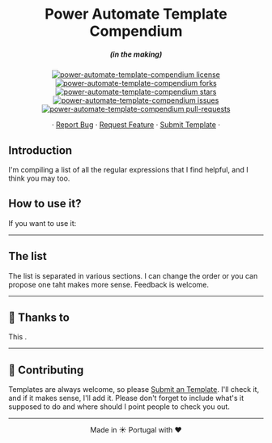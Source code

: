 <h1 align="center">
  Power Automate Template Compendium
</h1>
<h5 align="center">(in the making)</h5>

<p align="center">
<a href="https://github.com/manueltgomes/power-automate-template-compendium/blob/master/LICENSE" target="blank">
<img src="https://img.shields.io/github/license/manueltgomes/power-automate-template-compendium?style=flat-square" alt="power-automate-template-compendium license" />
</a>
<a href="https://github.com/manueltgomes/power-automate-template-compendium/fork" target="blank">
<img src="https://img.shields.io/github/forks/manueltgomes/power-automate-template-compendium?style=flat-square" alt="power-automate-template-compendium forks"/>
</a>
<a href="https://github.com/manueltgomes/power-automate-template-compendium/stargazers" target="blank">
<img src="https://img.shields.io/github/stars/manueltgomes/power-automate-template-compendium?style=flat-square" alt="power-automate-template-compendium stars"/>
</a>
<a href="https://github.com/manueltgomes/power-automate-template-compendium/issues" target="blank">
<img src="https://img.shields.io/github/issues/manueltgomes/power-automate-template-compendium?style=flat-square" alt="power-automate-template-compendium issues"/>
</a>
<a href="https://github.com/manueltgomes/power-automate-template-compendium/pulls" target="blank">
<img src="https://img.shields.io/github/issues-pr/manueltgomes/power-automate-template-compendium?style=flat-square" alt="power-automate-template-compendium pull-requests"/>
</a>
</p>

<p align="center">
    ·
    <a href="https://github.com/manueltgomes/power-automate-template-compendium/issues/new/choose">Report Bug</a>
    ·
    <a href="https://github.com/manueltgomes/power-automate-template-compendium/issues/new/choose">Request Feature</a>
    ·
    <a href="https://github.com/manueltgomes/power-automate-template-compendium/issues/new/choose">Submit Template</a>
    ·
</p>

## Introduction

I'm compiling a list of all the regular expressions that I find helpful, and I think you may too.

## How to use it?

If you want to use it:

---

## The list

The list is separated in various sections. I can change the order or you can propose one taht makes more sense. Feedback is welcome.

---

## 🙏 Thanks to

This .

---

## 💪 Contributing

Templates are always welcome, so please <a href="https://github.com/manueltgomes/power-automate-template-compendium/issues/new/choose">Submit an Template</a>. I'll check it, and if it makes sense, I'll add it. Please don't forget to include what's it supposed to do and where should I point people to check you out.

<hr>
<p align="center">
Made in ☀️ Portugal with ❤️
</p>
